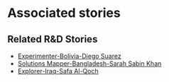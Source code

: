 # Associated stories

<!-- !!DO NOT REMOVE!! start autogenerated hyperlinks -->
## Related R&D Stories
- [Experimenter\-Bolivia\-Diego Suarez](/stories/?doc=Experimenters_BOL)
- [Solutions Mapper\-Bangladesh\-Sarah Sabin Khan](/stories/?doc=SolutionMappers_BGD)
- [Explorer\-Iraq\-Safa Al\-Qoch](/stories/?doc=Explorers_IRQ)
<!-- !!DO NOT REMOVE!! end autogenerated hyperlinks -->